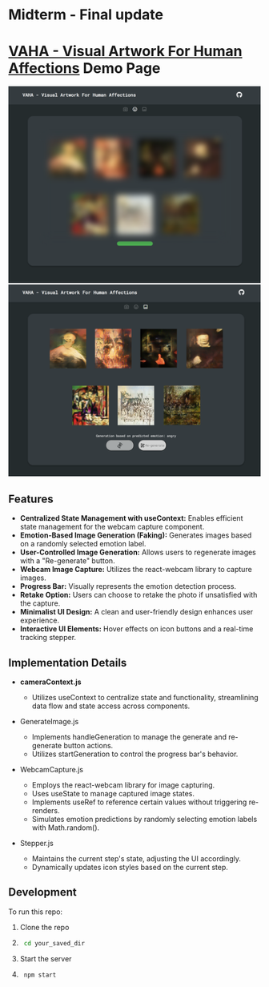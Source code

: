 # Midterm - Final update

# [VAHA - Visual Artwork For Human Affections](https://github.com/zxxwxyyy/VAHA/) Demo Page

![t2i](./src/assets/5.png)
![t2i](./src/assets/6.png)

## Features

- **Centralized State Management with useContext:** Enables efficient state management for the webcam capture component.
- **Emotion-Based Image Generation (Faking):** Generates images based on a randomly selected emotion label.
- **User-Controlled Image Generation:** Allows users to regenerate images with a "Re-generate" button.
- **Webcam Image Capture:** Utilizes the react-webcam library to capture images.
- **Progress Bar:** Visually represents the emotion detection process.
- **Retake Option:** Users can choose to retake the photo if unsatisfied with the capture.
- **Minimalist UI Design:** A clean and user-friendly design enhances user experience.
- **Interactive UI Elements:** Hover effects on icon buttons and a real-time tracking stepper.

## Implementation Details

- **cameraContext.js**
    - Utilizes useContext to centralize state and functionality, streamlining data flow and state access across components.

- GenerateImage.js
    - Implements handleGeneration to manage the generate and re-generate button actions.
    - Utilizes startGeneration to control the progress bar's behavior.

- WebcamCapture.js
    - Employs the react-webcam library for image capturing.
    - Uses useState to manage captured image states.
    - Implements useRef to reference certain values without triggering re-renders.
    - Simulates emotion predictions by randomly selecting emotion labels with Math.random().

- Stepper.js
    - Maintains the current step's state, adjusting the UI accordingly.
    - Dynamically updates icon styles based on the current step.

## Development 

To run this repo:
1. Clone the repo
2. ```bash
    cd your_saved_dir
3. Start the server
4. ```bash
    npm start